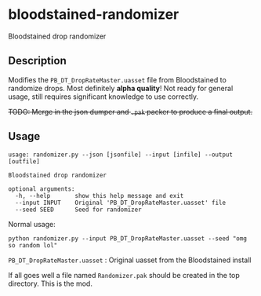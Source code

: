 # bloodstained-randomizer
Bloodstained drop randomizer

## Description
Modifies the `PB_DT_DropRateMaster.uasset` file from Bloodstained to randomize drops.
Most definitely **alpha quality**!  Not ready for general usage, still requires significant knowledge to use correctly.

~~TODO: Merge in the json dumper and `.pak` packer to produce a final output.~~

## Usage

```
usage: randomizer.py --json [jsonfile] --input [infile] --output [outfile]

Bloodstained drop randomizer

optional arguments:
  -h, --help       show this help message and exit
  --input INPUT    Original 'PB_DT_DropRateMaster.uasset' file
  --seed SEED      Seed for randomizer
```

Normal usage:

`python randomizer.py --input PB_DT_DropRateMaster.uasset --seed "omg so random lol"`

`PB_DT_DropRateMaster.uasset` : Original uasset from the Bloodstained install

If all goes well a file named `Randomizer.pak` should be created in the top directory.  This is the mod.
